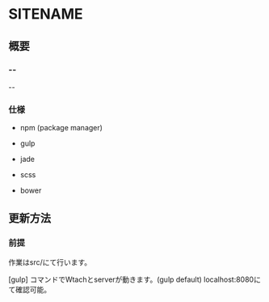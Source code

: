 # SITENAME

## 概要

### --
--

### 仕様

- npm (package manager)

- gulp
- jade
- scss
- bower

## 更新方法

### 前提

作業はsrc/にて行います。

[gulp] コマンドでWtachとserverが動きます。(gulp default)
localhost:8080にて確認可能。

